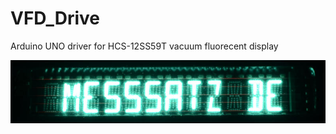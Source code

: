 # VFD_Drive
Arduino UNO driver for HCS-12SS59T vacuum fluorecent display

![](display.jpg "Display")
